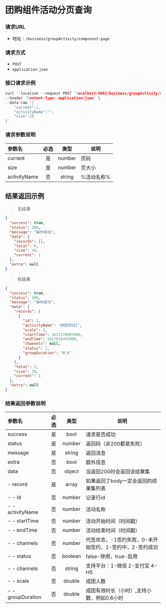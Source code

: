 # 团购组件活动分页查询

### 请求URL
- 地址：`/business/groupActivity/component-page`

### 请求方式

- `POST`
- `application-json`


### 接口请求示例
```c
curl --location --request POST 'localhost:9002/business/groupActivity/component-page' \
--header 'Content-Type: application/json' \
--data-raw '{
    "current":1,
    "activityName":"",
    "size":10
}'
```

### 请求参数说明
| 参数名   | 必选 |  类型  | 说明             |
| :------- | :--: | :----: | ---------------- |
| current  |  是  | number | 页码    |
| size     |  是  | number | 页大小 |
| activityName     |  否  | string | %活动名称% |

## 结果返回示例
> 无结果

```json
{
  "success": true,
  "status": 200,
  "message": "操作成功",
  "data": {
    "records": [],
    "total": 0,
    "size": 10,
    "current": 1
  },
  "extra": null
}
```
> 有结果

```json
{
  "success": true,
  "status": 200,
  "message": "操作成功",
  "data": {
    "records": [
      {
        "id": 1,
        "activityName": "拼团测试1",
        "scale": 3,
        "startTime": 1627270887000,
        "endTime": 1627616493000,
        "channels": null,
        "status": 1,
        "groupDuration": "0.6"
      }
    ],
    "total": 1,
    "size": 10,
    "current": 1
  },
  "extra": null
}
```

### 结果返回参数说明
| 参数名                    | 必选 |  类型   | 说明                                                     |
| :------------------------ | :--: | :-----: | -------------------------------------------------------- |
| success               |  是  | bool | 请求是否成功                     |
| status               |  是  | number | 返回码（非200都是失败）                             |
| message              |  是  | string | 返回消息                                            |
| extra         |  否  | bool | 额外信息                |
| data                 |  否  | object | 当返回200时会返回该结果集                           |
| - record                  |  是  |  array  | 如果返回了body一定会返回的结果集列表                     |
| - - id                    |  否  | number  | 记录行id                                                 |
| - - activityName                 |  否  | number  | 活动名称                           |
| - - startTime          |  否  | number | 活动开始时间（时间戳）          |
| - - endTime |  否  | number | 活动结束时间（时间戳）                                  |
| - - channels            |  否  | number  | 代签状态，-1签约失败，0-未开始签约，1-签约中，2-签约成功 |
| - - status                |  否  | boolean | false-停用，true-启用                                    |
| - - channels               |  否  | string  | 支持平台：1-微信 2-支付宝 4-H5              |
| - - scale        |  否  | double  | 成团人数                                         |
| - - groupDuration      |  否  | double  | 成团有效时长（小时）,支持小数，例如0.6小时          |

